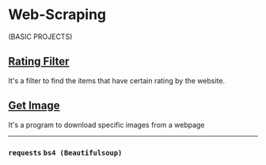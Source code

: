 # Web-Scraping
   (BASIC PROJECTS)
## [Rating Filter](https://github.com/Aishanipach/Beginners-Python-Programs/blob/main/Web%20scraping/Rating_filter.py)
  
  It's a filter to find the items that have certain rating by the website.
 
  
## [Get Image](https://github.com/Aishanipach/Beginners-Python-Programs/blob/main/Web%20scraping/Get_img.py)
  
  It's a program to download specific images from a webpage
  
  
---
 ### `requests`   `bs4 (Beautifulsoup)`
